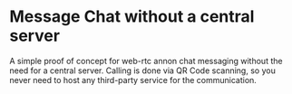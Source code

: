 # Message Chat without a central server
A simple proof of concept for web-rtc annon chat messaging without the need for a central server.
Calling is done via QR Code scanning, so you never need to host any third-party service for the communication.
